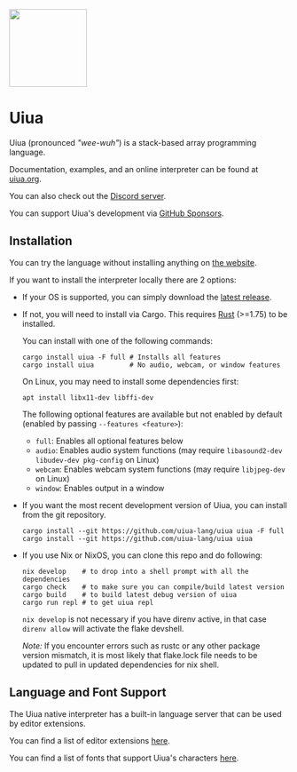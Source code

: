 
<img src="site/assets/uiua-logo.png" width="140"/> 

# Uiua

Uiua (pronounced *"wee-wuh"*) is a stack-based array programming language.

Documentation, examples, and an online interpreter can be found at [uiua.org](https://uiua.org).

You can also check out the [Discord server](https://discord.gg/3r9nrfYhCc).

You can support Uiua's development via [GitHub Sponsors](https://github.com/sponsors/uiua-lang).

## Installation

You can try the language without installing anything on [the website](https://uiua.org).

If you want to install the interpreter locally there are 2 options:
- If your OS is supported, you can simply download the [latest release](https://github.com/uiua-lang/uiua/releases).
- If not, you will need to install via Cargo.
This requires [Rust](https://www.rust-lang.org/tools/install) (>=1.75) to be installed.

  You can install with one of the following commands:
  ```
  cargo install uiua -F full # Installs all features
  cargo install uiua         # No audio, webcam, or window features
  ```
  On Linux, you may need to install some dependencies first:
  ```
  apt install libx11-dev libffi-dev
  ```

  The following optional features are available but not enabled by default (enabled by passing `--features <feature>`):
  - `full`: Enables all optional features below
  - `audio`: Enables audio system functions (may require `libasound2-dev libudev-dev pkg-config` on Linux)
  - `webcam`: Enables webcam system functions (may require `libjpeg-dev` on Linux)
  - `window`: Enables output in a window

- If you want the most recent development version of Uiua, you can install from the git repository.
  ```
  cargo install --git https://github.com/uiua-lang/uiua uiua -F full
  cargo install --git https://github.com/uiua-lang/uiua uiua
  ```
- If you use Nix or NixOS, you can clone this repo and do following:
  ```
  nix develop    # to drop into a shell prompt with all the dependencies
  cargo check    # to make sure you can compile/build latest version
  cargo build    # to build latest debug version of uiua
  cargo run repl # to get uiua repl
  ```
  `nix develop` is not necessary if you have direnv active, in that case `direnv allow` will activate the flake devshell.
  
  *Note:* If you encounter errors such as rustc or any other package
  version mismatch, it is most likely that flake.lock file needs to be
  updated to pull in updated dependencies for nix shell.

## Language and Font Support

The Uiua native interpreter has a built-in language server that can be used by editor extensions.

You can find a list of editor extensions [here](https://uiua.org/docs/install#editor-support).

You can find a list of fonts that support Uiua's characters [here](https://uiua.org/docs/install#fonts).
